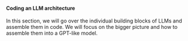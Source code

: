 #### Coding an LLM architecture

In this section, we will go over the individual building blocks of LLMs and assemble them in code. We will focus on the bigger picture and how to assemble them into a GPT-like model.
